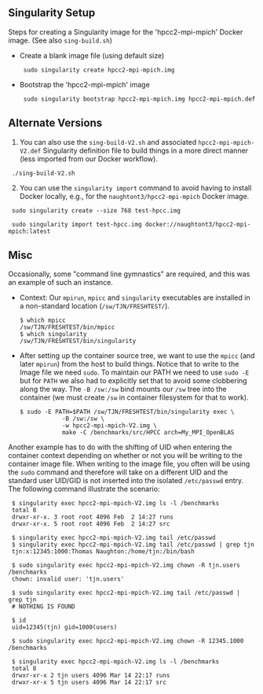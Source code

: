 Singularity Setup
-----------------

Steps for creating a Singularity image for the 'hpcc2-mpi-mpich'
Docker image. (See also `sing-build.sh`)

 - Create a blank image file (using default size)

   ```
    sudo singularity create hpcc2-mpi-mpich.img
   ```

 - Bootstrap the 'hpcc2-mpi-mpich' image

   ```
    sudo singularity bootstrap hpcc2-mpi-mpich.img hpcc2-mpi-mpich.def
   ```

Alternate Versions
------------------

 1. You can also use the `sing-build-V2.sh` and associated
   `hpcc2-mpi-mpich-V2.def` Singularity definition file to build
   things in a more direct manner (less imported from our Docker workflow).

   ```
    ./sing-build-V2.sh
   ```

 2. You can use the `singularity import` command to avoid having to
    install Docker locally, e.g., for the `naughtont3/hpcc2-mpi-mpich` Docker image.

   ```
    sudo singularity create --size 768 test-hpcc.img
   ```

   ```
    sudo singularity import test-hpcc.img docker://naughtont3/hpcc2-mpi-mpich:latest
   ```


Misc
----

Occasionally, some "command line gymnastics" are required, and
this was an example of such an instance.

  - Context: Our `mpirun`, `mpicc` and `singularity` executables are 
    installed in a non-standard location (`/sw/TJN/FRESHTEST/`).

    ```
    $ which mpicc
    /sw/TJN/FRESHTEST/bin/mpicc
    $ which singularity
    /sw/TJN/FRESHTEST/bin/singularity
    ```

  - After setting up the container source tree, we want to use
    the `mpicc` (and later `mpirun`) from the host to build things.
    Notice that to write to the Image file we need `sudo`.  To maintain our
    PATH we need to use `sudo -E` but for `PATH` we also had to explicitly
    set that to avoid some clobbering along the way.
    The `-B /sw:/sw` bind mounts our `/sw` tree into the container (we must
    create `/sw` in container filesystem for that to work).

    ```
    $ sudo -E PATH=$PATH /sw/TJN/FRESHTEST/bin/singularity exec \
                -B /sw:/sw \
                -w hpcc2-mpi-mpich-V2.img \
                make -C /benchmarks/src/HPCC arch=My_MPI_OpenBLAS
    ```

Another example has to do with the shifting of UID when entering the 
container context depending on whether or not you will be writing to the
container image file.  When writing to the image file, you often will be
using the `sudo` command and therefore will take on a different UID and the
standard user UID/GID is not inserted into the isolated `/etc/passwd` entry.
The following command illustrate the scenario:

   ```
    $ singularity exec hpcc2-mpi-mpich-V2.img ls -l /benchmarks
    total 8
    drwxr-xr-x. 3 root root 4096 Feb  2 14:27 runs
    drwxr-xr-x. 5 root root 4096 Feb  2 14:27 src
   ```

   ```
    $ singularity exec hpcc2-mpi-mpich-V2.img tail /etc/passwd
    $ singularity exec hpcc2-mpi-mpich-V2.img tail /etc/passwd | grep tjn
    tjn:x:12345:1000:Thomas Naughton:/home/tjn:/bin/bash
   ```

   ```
    $ sudo singularity exec hpcc2-mpi-mpich-V2.img chown -R tjn.users /benchmarks
    chown: invalid user: 'tjn.users'
   ```

   ```
    $ sudo singularity exec hpcc2-mpi-mpich-V2.img tail /etc/passwd | grep tjn
    # NOTHING IS FOUND
   ```

   ```
    $ id
    uid=12345(tjn) gid=1000(users)
   ```

   ```
    $ sudo singularity exec hpcc2-mpi-mpich-V2.img chown -R 12345.1000 /benchmarks
   ```

   ```
    $ singularity exec hpcc2-mpi-mpich-V2.img ls -l /benchmarks
    total 8
    drwxr-xr-x 2 tjn users 4096 Mar 14 22:17 runs
    drwxr-xr-x 5 tjn users 4096 Mar 14 22:17 src
   ```

